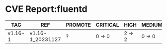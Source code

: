 # CVE Report:fluentd
|   TAG   |       REF        | PROMOTE | CRITICAL |  HIGH  | MEDIUM |  LOW   | UNKNOWN |
|---------|------------------|---------|----------|--------|--------|--------|---------|
| v1.16-1 | v1.16-1_20231127 | ?       | 0 -> 0   | 2 -> 2 | 0 -> 0 | 0 -> 0 | 0 -> 0  |
